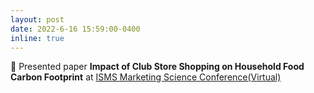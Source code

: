 ```yaml
---
layout: post
date: 2022-6-16 15:59:00-0400
inline: true
---
```


:microphone: Presented paper **Impact of Club Store Shopping on Household Food Carbon Footprint** at [ISMS Marketing Science Conference(Virtual)](https://www.chicagobooth.edu/research/kilts/events/isms-marketing-science-conference)

